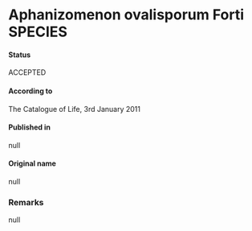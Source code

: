 # Aphanizomenon ovalisporum Forti SPECIES

#### Status
ACCEPTED

#### According to
The Catalogue of Life, 3rd January 2011

#### Published in
null

#### Original name
null

### Remarks
null